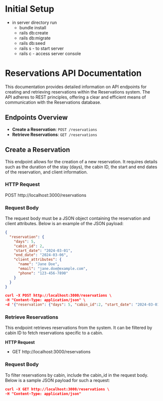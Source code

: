 # Initial Setup

- in server directory run
  - bundle install
  - rails db:create
  - rails db:migrate
  - rails db:seed
  - rails s - to start server
  - rails c - access server console

# Reservations API Documentation

This documentation provides detailed information on API endpoints for creating and retrieving reservations within the Reservations system. The API adheres to REST principles, offering a clear and efficient means of communication with the Reservations database.

## Endpoints Overview

- **Create a Reservation**: `POST /reservations`
- **Retrieve Reservations**: `GET /reservations`

## Create a Reservation

This endpoint allows for the creation of a new reservation. It requires details such as the duration of the stay (days), the cabin ID, the start and end dates of the reservation, and client information.

### HTTP Request

POST http://localhost:3000/reservations


### Request Body

The request body must be a JSON object containing the reservation and client attributes. Below is an example of the JSON payload:

```json
{
  "reservation": {
    "days": 5,
    "cabin_id": 2,
    "start_date": "2024-03-01",
    "end_date": "2024-03-06",
    "client_attributes": {
      "name": "Jane Doe",
      "email": "jane.doe@example.com",
      "phone": "123-456-7890"
    }
  }
}

curl -X POST http://localhost:3000/reservations \
-H "Content-Type: application/json" \
-d '{"reservation": {"days": 5, "cabin_id":2, "start_date": "2024-03-01", "end_date": "2024-03-06", "client_attributes": {"name": "Jane Doe", "email": "jane.doe@example.com", "phone": "123-456-7890"}}}'
```

### Retrieve Reservations
This endpoint retrieves reservations from the system. It can be filtered by cabin ID to fetch reservations specific to a cabin.

**HTTP Request**
- GET http://localhost:3000/reservations
### Request Body
To filter reservations by cabin, include the cabin_id in the request body. Below is a sample JSON payload for such a request:

```json
curl -X GET http://localhost:3000/reservations \
-H "Content-Type: application/json"
```